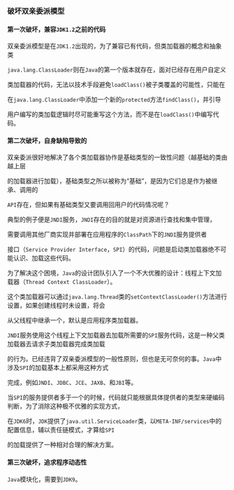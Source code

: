 ### 破坏双亲委派模型

#### 第一次破坏，兼容`JDK1.2`之前的代码

双亲委派模型是在`JDK1.2`出现的，为了兼容已有代码，但类加载器的概念和抽象类

`java.lang.ClassLoader`则在`Java`的第一个版本就存在，面对已经存在用户自定义

类加载器的代码，无法以技术手段避免`loadClass()`被子类覆盖的可能性，只能在

在`java.lang.ClassLoader`中添加一个新的`protected`方法`findClass()`，并引导

用户编写的类加载逻辑时尽可能重写这个方法，而不是在`loadClass()`中编写代码。



#### 第二次破坏，自身缺陷导致的

双亲委派很好地解决了各个类加载器协作是基础类型的一致性问题（越基础的类由越上层

的加载器进行加载），基础类型之所以被称为“基础”，是因为它们总是作为被继承、调用的

`API`存在，但如果有基础类型又要调用回用户的代码情况呢？

典型的例子便是`JNDI`服务，`JNDI`存在的目的就是对资源进行查找和集中管理，

需要调用其他厂商实现并部署在应用程序的`ClassPath`下的`JNDI`服务提供者

接口（`Service Provider Interface`，`SPI`）的代码，问题是启动类加载器绝不可能认识、加载这些代码。

为了解决这个困境，`Java`的设计团队引入了一个不大优雅的设计：线程上下文加载器（`Thread Context ClassLoader`）。

这个类加载器可以通过`java.lang.Thread`类的`setContextClassLoader()`方法进行设置，如果创建线程时未设置，将会

从父线程中继承一个，默认是应用程序类加载器。

`JNDI`服务使用这个线程上下文加载器去加载所需要的`SPI`服务代码，这是一种父类加载器去请求子类加载器完成类加载

的行为。已经违背了双亲委派模型的一般性原则，但也是无可奈何的事。`Java`中涉及`SPI`的加载基本上都采用这种方式

完成，例如`JNDI`、`JDBC`、`JCE`、`JAXB`、和`JBI`等。

当`SPI`的服务提供者多于一个的时候，代码就只能根据具体提供者的类型来硬编码判断，为了消除这种极不优雅的实现方式，

在`JDK6`时，`JDK`提供了`java.util.ServiceLoader`类，以`META-INF/services`中的配置信息，辅以责任链模式，才算给`SPI`

的加载提供了一种相对合理的解决方案。



#### 第三次破坏，追求程序动态性

`Java`模块化，需要到`JDK9`。